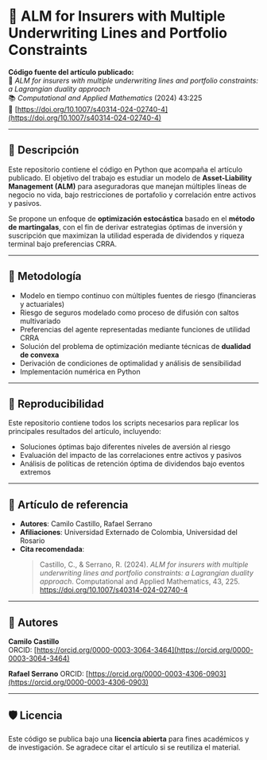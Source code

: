 # 📘 ALM for Insurers with Multiple Underwriting Lines and Portfolio Constraints

**Código fuente del artículo publicado:**  
📰 *ALM for insurers with multiple underwriting lines and portfolio constraints: a Lagrangian duality approach*  
📚 *Computational and Applied Mathematics* (2024) 43:225  
🔗 [https://doi.org/10.1007/s40314-024-02740-4](https://doi.org/10.1007/s40314-024-02740-4)

---

## 🎯 Descripción

Este repositorio contiene el código en Python que acompaña el artículo publicado. El objetivo del trabajo es estudiar un modelo de **Asset-Liability Management (ALM)** para aseguradoras que manejan múltiples líneas de negocio no vida, bajo restricciones de portafolio y correlación entre activos y pasivos. 

Se propone un enfoque de **optimización estocástica** basado en el **método de martingalas**, con el fin de derivar estrategias óptimas de inversión y suscripción que maximizan la utilidad esperada de dividendos y riqueza terminal bajo preferencias CRRA.

---

## 🧠 Metodología

- Modelo en tiempo continuo con múltiples fuentes de riesgo (financieras y actuariales)
- Riesgo de seguros modelado como proceso de difusión con saltos multivariado
- Preferencias del agente representadas mediante funciones de utilidad CRRA
- Solución del problema de optimización mediante técnicas de **dualidad de convexa**
- Derivación de condiciones de optimalidad y análisis de sensibilidad
- Implementación numérica en Python

---

## 📌 Reproducibilidad

Este repositorio contiene todos los scripts necesarios para replicar los principales resultados del artículo, incluyendo:
- Soluciones óptimas bajo diferentes niveles de aversión al riesgo
- Evaluación del impacto de las correlaciones entre activos y pasivos
- Análisis de políticas de retención óptima de dividendos bajo eventos extremos

---

## 📎 Artículo de referencia

- **Autores**: Camilo Castillo, Rafael Serrano  
- **Afiliaciones**: Universidad Externado de Colombia, Universidad del Rosario  
- **Cita recomendada**:  
  > Castillo, C., & Serrano, R. (2024). *ALM for insurers with multiple underwriting lines and portfolio constraints: a Lagrangian duality approach*. Computational and Applied Mathematics, 43, 225. https://doi.org/10.1007/s40314-024-02740-4

---

## 👤 Autores

**Camilo Castillo**  
ORCID: [https://orcid.org/0000-0003-3064-3464](https://orcid.org/0000-0003-3064-3464)

**Rafael Serrano**
ORCID: [https://orcid.org/0000-0003-4306-0903](https://orcid.org/0000-0003-4306-0903)

---

## 🛡️ Licencia

Este código se publica bajo una **licencia abierta** para fines académicos y de investigación. Se agradece citar el artículo si se reutiliza el material.
